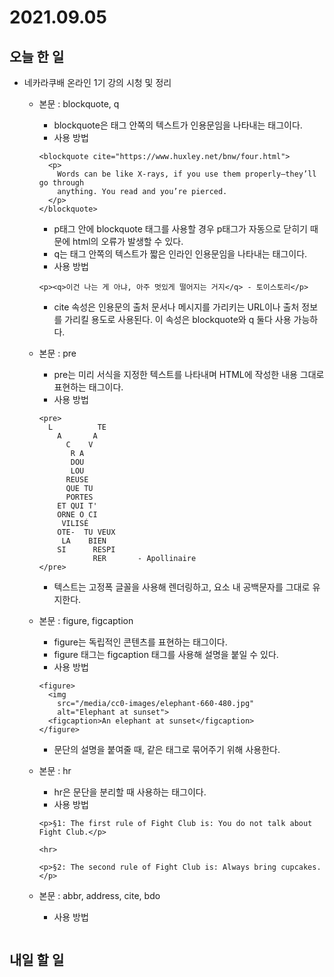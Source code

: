 # 2021.09.05
## 오늘 한 일
- 네카라쿠배 온라인 1기 강의 시청 및 정리
  - 본문 : blockquote, q
    - blockquote은 태그 안쪽의 텍스트가 인용문임을 나타내는 태그이다.
    - 사용 방법
    ```
    <blockquote cite="https://www.huxley.net/bnw/four.html">
      <p>
        Words can be like X-rays, if you use them properly—they’ll go through
        anything. You read and you’re pierced.
      </p>
    </blockquote>
    ```
    - p태그 안에 blockquote 태그를 사용할 경우 p태그가 자동으로 닫히기 때문에 html의 오류가 발생할 수 있다.
    - q는 태그 안쪽의 텍스트가 짧은 인라인 인용문임을 나타내는 태그이다.
    - 사용 방법
    ```
    <p><q>이건 나는 게 아냐, 아주 멋있게 떨어지는 거지</q> - 토이스토리</p>
    ```
    - cite 속성은 인용문의 출처 문서나 메시지를 가리키는 URL이나 출처 정보를 가리킬 용도로 사용된다. 이 속성은 blockquote와 q 둘다 사용 가능하다.


  - 본문 : pre
    - pre는 미리 서식을 지정한 텍스트를 나타내며 HTML에 작성한 내용 그대로 표현하는 태그이다.
    - 사용 방법
    ```
    <pre>
      L          TE
        A       A
          C    V
           R A
           DOU
           LOU
          REUSE
          QUE TU
          PORTES
        ET QUI T'
        ORNE O CI
         VILISÉ
        OTE-  TU VEUX
         LA    BIEN
        SI      RESPI
                RER       - Apollinaire
    </pre>
    ```
    - 텍스트는 고정폭 글꼴을 사용해 렌더링하고, 요소 내 공백문자를 그대로 유지한다.


  - 본문 : figure, figcaption
    - figure는 독립적인 콘텐츠를 표현하는 태그이다.
    - figure 태그는 figcaption 태그를 사용해 설명을 붙일 수 있다.
    - 사용 방법
    ```
    <figure>
      <img
        src="/media/cc0-images/elephant-660-480.jpg"
        alt="Elephant at sunset">
      <figcaption>An elephant at sunset</figcaption>
    </figure>
    ```
    - 문단의 설명을 붙여줄 때, 같은 태그로 묶어주기 위해 사용한다.


  - 본문 : hr
    - hr은 문단을 분리할 때 사용하는 태그이다.
    - 사용 방법
    ```
    <p>§1: The first rule of Fight Club is: You do not talk about Fight Club.</p>

    <hr>
    
    <p>§2: The second rule of Fight Club is: Always bring cupcakes.</p>
    ```

  - 본문 : abbr, address, cite, bdo
    - 사용 방법
    ```
    
    ``` 
## 내일 할 일